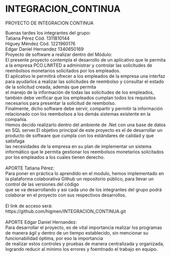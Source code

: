 # INTEGRACION_CONTINUA
PROYECTO DE INTEGRACION CONTINUA 

<body>Buenas tardes los integrantes del grupo:<br/>Tatiana Pérez Cód. 1311810144<br/>Higuey Méndez Cód.  1221960176<br/>Edgar Daniel Hernandez 1340650169<br/>Proyecto de software a realizar dentro del Módulo:<br/>El presente proyecto contempla el desarrollo de un aplicativo que le permita a la empresa PCO.LIMITED a administrar y controlar las solicitudes  de reembolsos monetarios solicitados por los empleados.<br/>El aplicativo le permitirá ofrecer a los empleados de la empresa una interfaz para ayudarlos a realizar las solicitudes de reembolso y consultar el estado de la solicitud creada, además que permita<br/>el manejo de la información de todas las solicitudes de los empleados, también debe verificar que los empleados cumplan todos los requisitos necesarios para presentar la solicitud de reembolso. <br/>Finalmente, dicho software debe servir, compartir y permitir la información relacionado con los reembolsos a los demás sistemas existente en la compañía.<br/> Hemos decido realizarlo dentro del ambiente de .Net con una base de datos en SQL server.El objetivo principal de este proyecto es el de desarrollar un producto de software que cumpla con los estándares de calidad y que satisfaga <br/>las necesidades de la empresa en su plan de implementar un sistema informático que le permita gestionar los reembolsos monetarios solicitados por los empleados a los cuales tienen derecho.<br/><br/>APORTE Tatiana Pérez:<br/>Para poner en práctica lo aprendido en el modulo, hemos  implementado en la plataforma colaborativa Github un repositorio público, para llevar un control de las versiones del código<br/>que se va desarrollando y asi cada uno de los integrantes del grupo podrá colaborar en el proyecto con sus respectivos desarrollos.<br/><br/>El link de acceso será: https://github.com/higmen/INTEGRACION_CONTINUA.git<br/><br/>APORTE Edgar Daniel Hernandez:<br/>Para desarrollar el proyecto, es de vital importancia realizar los programas de manera ágil y dentro de un tiempo establecido, sin mencionar su funcionabilidad óptima, por eso la importancia <br/>de realizar estos controles y pruebas de manera centralizada y organizada, logrando reducir al minimo los errores y foemtnado el trabajo en equipo.<br/>
</BODY>
